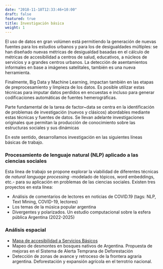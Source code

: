 ```yaml
---
date: "2018-11-18T12:33:46+10:00"
draft: false
featured: true
title: Investigación básica
weight: 1
---
```


El uso de datos en gran volúmen está permitiendo la generación de nuevas fuentes para los estudios urbanos y para los de desigualdades múltiples: se han diseñado nuevas métricas de desigualdad basadas en el cálculo de métricas de accesibilidad a centros de salud, educativos, a núcleos de servicios y a grandes centros urbanos. La detección de asentamientos informales en base a imágenes satelitales, también es una nueva herramienta.

Finalmente, Big Data y Machine Learning, impactan también en las etapas de preprocesamiento y limpieza de los datos. Es posible utilizar estas técnicas para imputar datos perdidos en encuestas e incluso para generar codificaciones automáticas de fuentes hemerográficas.

Parte fundamental de la tarea de factor~data se centra en la identificación de problemas de investigación (nuevos y clásicos) abordables mediante estas técnicas y fuentes de datos. Se llevan adelante investigaciones originales que permitan la producción de conocimiento sobre las estructuras sociales y sus dinámicas

En este sentido, desarrollamos investigación en las siguientes líneas básicas de trabajo.

### Procesamiento de lenguaje natural (NLP) aplicado a las ciencias sociales
Esta línea de trabajo se propone explorar la viabilidad de diferentes técnicas de _natural language processing_ -modelado de tópicos, word embeddings, etc.- para su aplicación en problemas de las ciencias sociales. Existen tres proyectos en esta línea:

- Análisis de comentarios de lectores en noticias de COVID.19 (tags: NLP, Text Mining, COVID-19, lectores)
- Los temas de la música popular argentina
- Divergentes y polarizados. Un estudio computacional sobre la esfera pública Argentina (2022-2025)


### Análisis espacial

- [Mapa de accesibilidad a Servicios Básicos](https://acceso.shinyapps.io/mapa/)
- Mapeo de desmontes en bosques nativos de Argentina. Propuesta de mejoras en el Sistema de Alerta Temprana de Deforestación
- Detección de zonas de avance y retroceso de la frontera agraria argentina. Deforestación y expansión agrícola en el terrotrio nacional.
